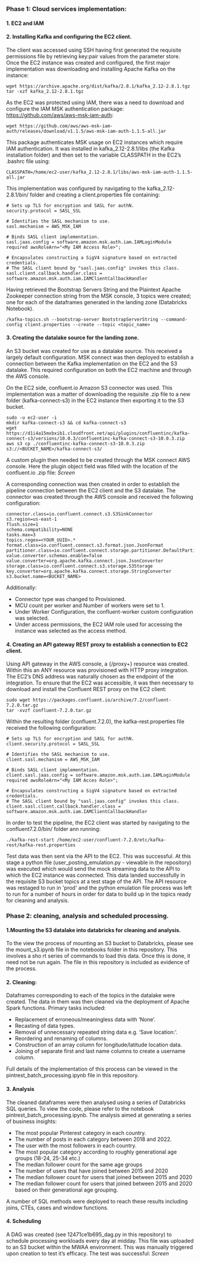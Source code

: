 ### Phase 1: Cloud services implementation:
#### 1. EC2 and IAM

#### 2. Installing Kafka and configuring the EC2 client.  
The client was accessed using SSH having first generated the requisite permissions file by retrieving key:pair values from the parameter store.
Once the EC2 instance was created and configured, the first major implementation was downloading and installing Apache Kafka on the instance: 

```
wget https://archive.apache.org/dist/kafka/2.8.1/kafka_2.12-2.8.1.tgz
tar -xzf kafka_2.12-2.8.1.tgz
```

As the EC2 was protected using IAM, there was a need to download and configure the IAM MSK authentication package: https://github.com/aws/aws-msk-iam-auth:

```
wget https://github.com/aws/aws-msk-iam-auth/releases/download/v1.1.5/aws-msk-iam-auth-1.1.5-all.jar
```

This package authenticates MSK usage on EC2 instances which require IAM authentication. It was installed in kafka_2.12-2.8.1/libs (the Kafka installation folder) and then set to the variable CLASSPATH in the EC2’s .bashrc file using:

```
CLASSPATH=/home/ec2-user/kafka_2.12-2.8.1/libs/aws-msk-iam-auth-1.1.5-all.jar
```

This implementation was configured by navigating to the kafka_2.12-2.8.1/bin/ folder and creating a client.properties file containing:

```
# Sets up TLS for encryption and SASL for authN.
security.protocol = SASL_SSL

# Identifies the SASL mechanism to use.
sasl.mechanism = AWS_MSK_IAM

# Binds SASL client implementation.
sasl.jaas.config = software.amazon.msk.auth.iam.IAMLoginModule required awsRoleArn="<My IAM Access Role>";

# Encapsulates constructing a SigV4 signature based on extracted credentials.
# The SASL client bound by "sasl.jaas.config" invokes this class.
sasl.client.callback.handler.class = software.amazon.msk.auth.iam.IAMClientCallbackHandler
```

Having retrieved the Bootstrap Servers String and the Plaintext Apache Zookeeper connection string from the MSK console, 3 topics were created; one for each of the dataframes generated in the landing zone (Databricks Notebook). 

```
/kafka-topics.sh --bootstrap-server BootstrapServerString --command-config client.properties --create --topic <topic_name>
```

#### 3. Creating the datalake source for the landing zone. 
An S3 bucket was created for use as a datalake source. This received a largely default configuration. MSK connect was then deployed to establish a connection between the Kafka implementation on the EC2 and the S3 datalake. This required configuration on both the EC2 machine and through the AWS console. 

On the EC2 side, confluent.io Amazon S3 connector was used. This implementation was a matter of downloading the requisite .zip file to a new folder (kafka-connect-s3) in the EC2 instance then exporting it to the S3 bucket. 

```
sudo -u ec2-user -i
mkdir kafka-connect-s3 && cd kafka-connect-s3
wget https://d1i4a15mxbxib1.cloudfront.net/api/plugins/confluentinc/kafka-connect-s3/versions/10.0.3/confluentinc-kafka-connect-s3-10.0.3.zip
aws s3 cp ./confluentinc-kafka-connect-s3-10.0.3.zip s3://<BUCKET_NAME>/kafka-connect-s3/
```

A custom plugin then needed to be created through the MSK connect AWS console. Here the plugin object field was filled with the location of the confluent.io .zip file:
*Screen*

A corresponding connection was then created in order to establish the pipeline connection between the EC2 client and the S3 datalake. The connector was created through the AWS console and received the following configuration:

```
connector.class=io.confluent.connect.s3.S3SinkConnector
s3.region=us-east-1
flush.size=1
schema.compatibility=NONE
tasks.max=3
topics.regex=<YOUR_UUID>.*
format.class=io.confluent.connect.s3.format.json.JsonFormat
partitioner.class=io.confluent.connect.storage.partitioner.DefaultPartitioner
value.converter.schemas.enable=false
value.converter=org.apache.kafka.connect.json.JsonConverter
storage.class=io.confluent.connect.s3.storage.S3Storage
key.converter=org.apache.kafka.connect.storage.StringConverter
s3.bucket.name=<BUCKET_NAME>
```

Additionally:
- Connector type was changed to Provisioned.
- MCU count per worker and Number of workers were set to 1.
- Under Worker Configuration, the confluent-worker custom configuration was selected.
- Under access permissions, the EC2 IAM role used for accessing the instance was selected as the access method. 

#### 4. Creating an API gateway REST proxy to establish a connection to EC2 client. 

Using API gateway in the AWS console, a {/proxy+} resource was created. Within this an ANY resource was provisioned with HTTP proxy integration. The EC2’s DNS address was naturally chosen as the endpoint of the integration. To ensure that the EC2 was accessible, it was then necessary to download and install the Confluent REST proxy on the EC2 client:

```
sudo wget https://packages.confluent.io/archive/7.2/confluent-7.2.0.tar.gz
tar -xvzf confluent-7.2.0.tar.gz 
```
 
Within the resulting folder (confluent.7.2.0), the kafka-rest.properties file received the following configuration:

```
# Sets up TLS for encryption and SASL for authN.
client.security.protocol = SASL_SSL

# Identifies the SASL mechanism to use.
client.sasl.mechanism = AWS_MSK_IAM

# Binds SASL client implementation.
client.sasl.jaas.config = software.amazon.msk.auth.iam.IAMLoginModule required awsRoleArn="<My IAM Acces Role>";

# Encapsulates constructing a SigV4 signature based on extracted credentials.
# The SASL client bound by "sasl.jaas.config" invokes this class.
client.sasl.client.callback.handler.class = software.amazon.msk.auth.iam.IAMClientCallbackHandler
```

In order to test the pipeline, the EC2 client was started by navigating to the confluent7.2.0/bin/ folder ann running:

```
./kafka-rest-start /home/ec2-user/confluent-7.2.0/etc/kafka-rest/kafka-rest.properties
```

Test data was then sent via the API to the EC2. This was successful. At this stage a python file (user_posting_emulation.py - viewable in the repository) was executed which would send the mock streaming data to the API to which the EC2 instance was connected. This data landed successfully in the requisite S3 bucket topics at a test stage of the API. The API resource was restaged to run in 'prod' and the python emulation file process was left to run for a number of hours in order for data to build up in the topics ready for cleaning and analysis. 

### Phase 2: cleaning, analysis and scheduled processing. 

#### 1.Mounting the S3 datalake into databricks for cleaning and analysis. 

To the view the process of mounting an S3 bucket to Databricks, please see the mount_s3.ipynb file in the notebooks folder in this repository. This involves a sho
rt series of commands to load this data. Once this is done, it need not be run again. The file in this repository is included as evidence of the process. 

#### 2. Cleaning:
Dataframes corresponding to each of the topics in the datalake were created. The data in them was then cleaned via the deployment of Apache Spark functions. Primary tasks included:

- Replacement of erroneous/meaningless data with ‘None’.
- Recasting of data types.
- Removal of unnecessary repeated string data e.g. ‘Save location:’.
- Reordering and renaming of columns.
- Construction of an array column for longitude/latitude location data.
- Joining of separate first and last name columns to create a username column.

Full details of the implementation of this process can be viewed in the pintrest_batch_processing.ipynb file in this repository.

#### 3. Analysis

The cleaned dataframes were then analysed using a series of Databricks SQL queries. To view the code, please refer to the notebook pintrest_batch_processing.ipynb. The analysis aimed at generating a series of business insights: 

-	The most popular Pinterest category in each country.
-	The number of posts in each category between 2018 and 2022.
-	The user with the most followers in each country.
-	The most popular category according to roughly generational age groups (18-24, 25-34 etc.)
-	The median follower count for the same age groups
-	The number of users that have joined between 2015 and 2020
-	The median follower count for users that joined between 2015 and 2020
-	The median follower count for users that joined between 2015 and 2020 based on their generational age grouping.

A number of SQL methods were deployed to reach these results including joins, CTEs, cases and window functions. 

#### 4. Scheduling 
A DAG was created (see 12471ce1b695_dag.py in this repository) to schedule processing workloads every day at midday. This file was uploaded to an S3 bucket within the MWAA environment. This was manually triggered upon creation to test it’s efficacy. The test was successful: 
*Screen*